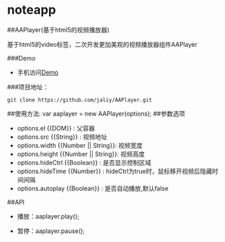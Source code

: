 # noteapp

##AAPlayer(基于html5的视频播放器)

 基于html5的video标签，二次开发更加美观的视频播放器组件AAPlayer

###Demo

* 手机访问[Demo](http://jaliy.github.io/AAPlayer/)

###项目地址：

```shell
git clone https://github.com/jaliy/AAPlayer.git
```

##使用方法:
var aaplayer = new AAPlayer(options);
##参数选项
 * options.el        			{{DOM}}      		: 父容器
 * options.src         			{{String}}      	: 视频地址
 * options.width      			{{Number || String}}: 视频宽度
 * options.height        		{{Number || String}}: 视频高度
 * options.hideCtrl   			{{Boolean}}      	: 是否显示控制区域
 * options.hideTime           	{{Number}}    		: hideCtrl为true时，鼠标移开视频后隐藏时间间隔
 * options.autoplay           	{{Boolean}}    		: 是否自动播放,默认false

##API

 * 播放：aaplayer.play();

 * 暂停：aaplayer.pause();
